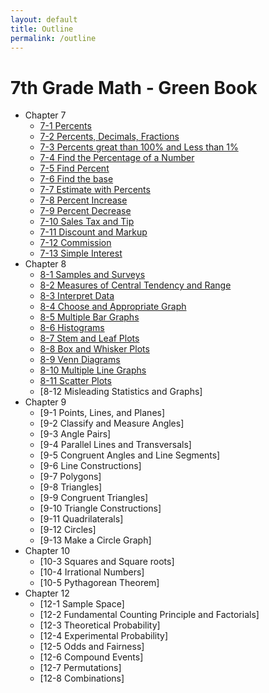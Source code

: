```yaml
---
layout: default
title: Outline
permalink: /outline
---
```


# 7th Grade Math - Green Book

* Chapter 7
   * [7-1 Percents](7-1-Percents)
   * [7-2 Percents, Decimals, Fractions](7-2-Percents)
   * [7-3 Percents great than 100% and Less than 1%](7-3-Percents)
   * [7-4 Find the Percentage of a Number](7-4-Find-Percentage)
   * [7-5 Find Percent](7-5-Find-Percent)
   * [7-6 Find the base](7-6-Findbase)
   * [7-7 Estimate with Percents](7-7-EstimatePercents)
   * [7-8 Percent Increase](7-8-PercentIncrease)
   * [7-9 Percent Decrease](7-9-PercentDecrease)
   * [7-10 Sales Tax and Tip](7-10-SalesTaxTip)
   * [7-11 Discount and Markup](7-11-DiscountMarkup)
   * [7-12 Commission](7-12-Commission)
   * [7-13 Simple Interest](7-13-SimpleInterest)
* Chapter 8
   * [8-1 Samples and Surveys](8-1-Samples-green)
   * [8-2 Measures of Central Tendency and Range](8-2-MeasuresCentralTendency)
   * [8-3 Interpret Data](8-3-InterpretData)
   * [8-4 Choose and Appropriate Graph](8-4-ChooseGraph)
   * [8-5 Multiple Bar Graphs](8-5-MultipleBarGraphs)
   * [8-6 Histograms](8-6-Histograms)
   * [8-7 Stem and Leaf Plots](8-7-StemLeaf)
   * [8-8 Box and Whisker Plots](8-8-BoxWhisker)
   * [8-9 Venn Diagrams](8-9-Venn)
   * [8-10 Multiple Line Graphs](8-10-MultipleLine)
   * [8-11 Scatter Plots](8-11-ScatterPlots)
   * [8-12 Misleading Statistics and Graphs]
 * Chapter 9
    * [9-1 Points, Lines, and Planes]
    * [9-2 Classify and Measure Angles]
    * [9-3 Angle Pairs]
    * [9-4 Parallel Lines and Transversals]
    * [9-5 Congruent Angles and Line Segments]
    * [9-6 Line Constructions]
    * [9-7 Polygons]
    * [9-8 Triangles]
    * [9-9 Congruent Triangles]
    * [9-10 Triangle Constructions]
    * [9-11 Quadrilaterals]
    * [9-12 Circles]
    * [9-13 Make a Circle Graph]
  * Chapter 10
    * [10-3 Squares and Square roots]
    * [10-4 Irrational Numbers]
    * [10-5 Pythagorean Theorem]
  * Chapter 12
    * [12-1 Sample Space]
    * [12-2 Fundamental Counting Principle and Factorials]
    * [12-3 Theoretical Probability]
    * [12-4 Experimental Probability]
    * [12-5 Odds and Fairness]
    * [12-6 Compound Events]
    * [12-7 Permutations]
    * [12-8 Combinations]
  
